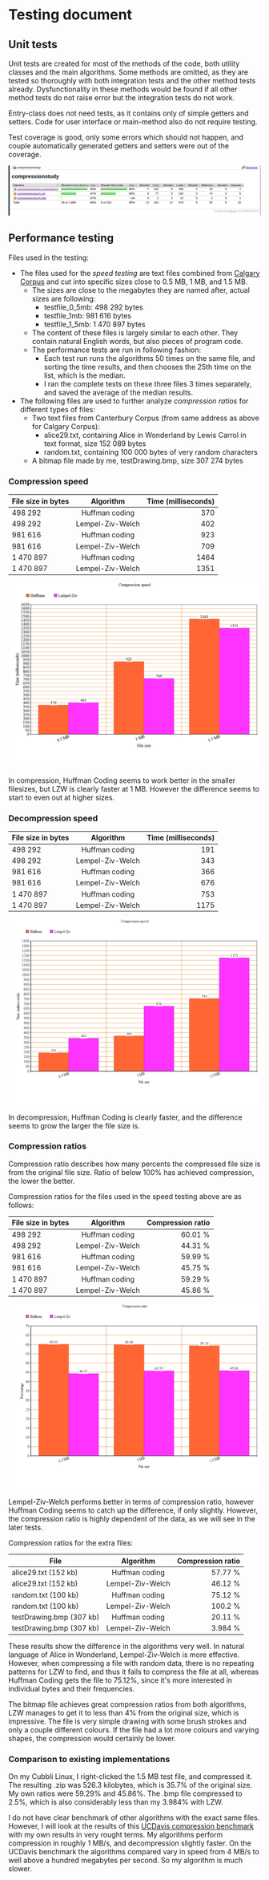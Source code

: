 # Testing document

## Unit tests

Unit tests are created for most of the methods of the code, both utility classes and the main algorithms. Some methods are omitted, as they are tested so thoroughly with both integration tests and the other method tests already. Dysfunctionality in these methods would be found if all other method tests do not raise error but the integration tests do not work.

Entry-class does not need tests, as it contains only of simple getters and setters. Code for user interface or main-method also do not require testing.

Test coverage is good, only some errors which should not happen, and couple automatically generated getters and setters were out of the coverage.

![Test coverage](https://github.com/ShootingStar91/compressionstudy/blob/master/documentation/testcov.png)


## Performance testing

Files used in the testing:

+ The files used for the *speed testing* are text files combined from [Calgary Corpus](http://corpus.canterbury.ac.nz/descriptions/) and cut into specific sizes close to 0.5 MB, 1 MB, and 1.5 MB.
  + The sizes are close to the megabytes they are named after, actual sizes are following:
    + testfile_0_5mb: 498 292 bytes
    + testfile_1mb: 981 616 bytes
    + testfile_1_5mb: 1 470 897 bytes
  + The content of these files is largely similar to each other. They contain natural English words, but also pieces of program code.
  + The performance tests are run in following fashion:
    + Each test run runs the algorithms 50 times on the same file, and sorting the time results, and then chooses the 25th time on the list, which is the median.
    + I ran the complete tests on these three files 3 times separately, and saved the average of the median results.
+ The following files are used to further analyze *compression ratios* for different types of files:
    + Two text files from Canterbury Corpus (from same address as above for Calgary Corpus):
        + alice29.txt, containing Alice in Wonderland by Lewis Carrol in text format, size 152 089 bytes
        + random.txt, containing 100 000 bytes of very random characters
    + A bitmap file made by me, testDrawing.bmp, size 307 274 bytes

### Compression speed

| File size in bytes | Algorithm              | Time (milliseconds) |
| -------------------| :--------------------: | ------------------: |
| 498 292            | Huffman coding         | 370                 |
| 498 292            | Lempel-Ziv-Welch       | 402                 |
| 981 616            | Huffman coding         | 923                 |
| 981 616            | Lempel-Ziv-Welch       | 709                 |
| 1 470 897          | Huffman coding         | 1464                |
| 1 470 897          | Lempel-Ziv-Welch       | 1351                |

![Compression speeds](https://github.com/ShootingStar91/compressionstudy/blob/master/documentation/compressionspeeds.png)

In compression, Huffman Coding seems to work better in the smaller filesizes, but LZW is clearly faster at 1 MB. However the difference seems to start to even out at higher sizes.

### Decompression speed

| File size in bytes | Algorithm              | Time (milliseconds) |
| -------------------| :--------------------: | ------------------: |
| 498 292            | Huffman coding         | 191                 |
| 498 292            | Lempel-Ziv-Welch       | 343                 |
| 981 616            | Huffman coding         | 366                 |
| 981 616            | Lempel-Ziv-Welch       | 676                 |
| 1 470 897          | Huffman coding         | 753                 |
| 1 470 897          | Lempel-Ziv-Welch       | 1175                |

![Decompression speeds](https://github.com/ShootingStar91/compressionstudy/blob/master/documentation/decompressionspeeds.png)

In decompression, Huffman Coding is clearly faster, and the difference seems to grow the larger the file size is.

### Compression ratios

Compression ratio describes how many percents the compressed file size is from the original file size. Ratio of below 100% has achieved compression, the lower the better.

Compression ratios for the files used in the speed testing above are as follows:

| File size in bytes | Algorithm              | Compression ratio   |
| -------------------| :--------------------: | ------------------: |
| 498 292            | Huffman coding         | 60.01 %             |
| 498 292            | Lempel-Ziv-Welch       | 44.31 %             |
| 981 616            | Huffman coding         | 59.99 %             |
| 981 616            | Lempel-Ziv-Welch       | 45.75 %             |
| 1 470 897          | Huffman coding         | 59.29 %             |
| 1 470 897          | Lempel-Ziv-Welch       | 45.86 %             |

![Compression ratios](https://github.com/ShootingStar91/compressionstudy/blob/master/documentation/compressionratios.png)

Lempel-Ziv-Welch performs better in terms of compression ratio, however Huffman Coding seems to catch up the difference, if only slightly. However, the compression ratio is highly dependent of the data, as we will see in the later tests.

Compression ratios for the extra files:

| File                    | Algorithm              | Compression ratio   |
| ------------------------| :--------------------: | ------------------: |
| alice29.txt (152 kb)    | Huffman coding         | 57.77 %             |
| alice29.txt (152 kb)    | Lempel-Ziv-Welch       | 46.12 %             |
| random.txt (100 kb)     | Huffman coding         | 75.12 %             |
| random.txt (100 kb)     | Lempel-Ziv-Welch       | 100.2 %             |
| testDrawing.bmp (307 kb)| Huffman coding         | 20.11 %             |
| testDrawing.bmp (307 kb)| Lempel-Ziv-Welch       | 3.984 %             |

These results show the difference in the algorithms very well. In natural language of Alice in Wonderland, Lempel-Ziv-Welch is more effective. However, when compressing a file with random data, there is no repeating patterns for LZW to find, and thus it fails to compress the file at all, whereas Huffman Coding gets the file to 75.12%, since it's more interested in individual bytes and their frequencies.

The bitmap file achieves great compression ratios from both algorithms, LZW manages to get it to less than 4% from the original size, which is impressive. The file is very simple drawing with some brush strokes and only a couple different colours. If the file had a lot more colours and varying shapes, the compression would certainly be lower.

### Comparison to existing implementations

On my Cubbli Linux, I right-clicked the 1.5 MB test file, and compressed it. The resulting .zip was 526.3 kilobytes, which is 35.7% of the original size. My own ratios were 59.29% and 45.86%. The .bmp file compressed to 2.5%, which is also considerably less than my 3.984% with LZW.

I do not have clear benchmark of other algorithms with the exact same files. However, I will look at the results of this [UCDavis compression benchmark](https://fiehnlab.ucdavis.edu/staff/kind/collector/benchmark/7zip-benchmark) with my own results in very rought terms. My algorithms perform compression in roughly 1 MB/s, and decompression slightly faster. On the UCDavis benchmark the algorithms compared vary in speed from 4 MB/s to well above a hundred megabytes per second. So my algorithm is much slower.

